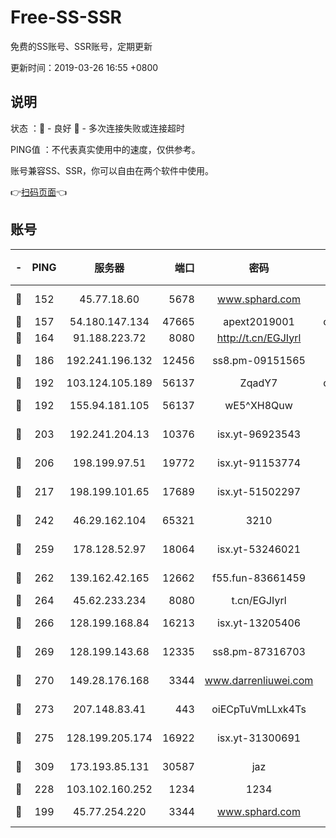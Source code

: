 # Free-SS-SSR

免费的SS账号、SSR账号，定期更新

更新时间：2019-03-26 16:55 +0800

## 说明

状态     ：🙂 - 良好 🙁 - 多次连接失败或连接超时

PING值   ：不代表真实使用中的速度，仅供参考。

账号兼容SS、SSR，你可以自由在两个软件中使用。

👉[扫码页面](https://liesauer.github.io/Free-SS-SSR/)👈

## 账号

|-|PING|服务器|端口|密码|加密方式|区域|
|:----:|:----:|:-----:|-----:|:----:|:----:|:----:|
|🙂|152|45.77.18.60|5678|www.sphard.com|aes-256-cfb|JP|
|🙂|157|54.180.147.134|47665|apext2019001|chacha20|KR|
|🙂|164|91.188.223.72|8080|http://t.cn/EGJIyrl|rc4-md5|RU|
|🙂|186|192.241.196.132|12456|ss8.pm-09151565|aes-256-cfb|US|
|🙂|192|103.124.105.189|56137|ZqadY7|chacha20|US|
|🙂|192|155.94.181.105|56137|wE5^XH8Quw|aes-256-cfb|US|
|🙂|203|192.241.204.13|10376|isx.yt-96923543|aes-256-cfb|US|
|🙂|206|198.199.97.51|19772|isx.yt-91153774|aes-256-cfb|US|
|🙂|217|198.199.101.65|17689|isx.yt-51502297|aes-256-cfb|US|
|🙂|242|46.29.162.104|65321|3210|aes-256-ctr|RU|
|🙂|259|178.128.52.97|18064|isx.yt-53246021|aes-256-cfb|SG|
|🙂|262|139.162.42.165|12662|f55.fun-83661459|aes-256-cfb|SG|
|🙂|264|45.62.233.234|8080|t.cn/EGJIyrl|rc4-md5|CA|
|🙂|266|128.199.168.84|16213|isx.yt-13205406|aes-256-cfb|SG|
|🙂|269|128.199.143.68|12335|ss8.pm-87316703|aes-256-cfb|SG|
|🙂|270|149.28.176.168|3344|www.darrenliuwei.com|aes-256-cfb|AU|
|🙂|273|207.148.83.41|443|oiECpTuVmLLxk4Ts|aes-256-cfb|AU|
|🙂|275|128.199.205.174|16922|isx.yt-31300691|aes-256-cfb|SG|
|🙂|309|173.193.85.131|30587|jaz|aes-256-cfb|US|
|🙂|228|103.102.160.252|1234|1234|rc4-md5|JP|
|🙁|199|45.77.254.220|3344|www.sphard.com|aes-256-cfb|SG|
